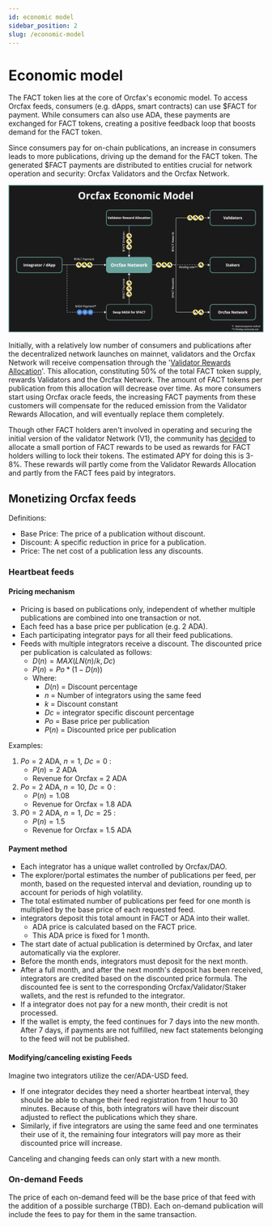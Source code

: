 ```yaml
---
id: economic model
sidebar_position: 2
slug: /economic-model
---
```


# Economic model

The FACT token lies at the core of Orcfax's economic model. To access Orcfax
feeds, consumers (e.g. dApps, smart contracts) can use $FACT for payment. While
consumers can also use ADA, these payments are exchanged for FACT tokens,
creating a positive feedback loop that boosts demand for the FACT token.

Since consumers pay for on-chain publications, an increase in consumers leads to
more publications, driving up the demand for the FACT token. The generated $FACT
payments are distributed to entities crucial for network operation and security:
Orcfax Validators and the Orcfax Network.

![Orcfax Economic Model](/img/2024-02--Orcfax-economic-model2.jpg)

Initially, with a relatively low number of consumers and publications after the
decentralized network launches on mainnet, validators and the Orcfax Network
will receive compensation through the
'[Validator Rewards Allocation][rewards-1]'. This allocation, constituting 50%
of the total FACT token supply, rewards Validators and the Orcfax Network. The
amount of FACT tokens per publication from this allocation will decrease over
time. As more consumers start using Orcfax oracle feeds, the increasing FACT
payments from these customers will compensate for the reduced emission from the
Validator Rewards Allocation, and will eventually replace them completely.

Though other FACT holders aren't involved in operating and securing the initial
version of the validator Network (V1), the community has [decided][vote-1] to
allocate a small portion of FACT rewards to be used as rewards for FACT holders
willing to lock their tokens. The estimated APY for doing this is 3-8%. These
rewards will partly come from the Validator Rewards Allocation and partly from
the FACT fees paid by integrators.

[rewards-1]: tokenomics#validator-rewards
[vote-1]: https://app.summonplatform.io/poll/640336f9-0047-4055-91cf-4238ad4d182f

## Monetizing Orcfax feeds

Definitions:

* Base Price: The price of a publication without discount.
* Discount: A specific reduction in price for a publication.
* Price: The net cost of a publication less any discounts.

### Heartbeat feeds

#### Pricing mechanism

* Pricing is based on publications only, independent of whether multiple
publications are combined into one transaction or not.
* Each feed has a base price per publication (e.g. 2 ADA).
* Each participating integrator pays for all their feed publications.
* Feeds with multiple integrators receive a discount. The discounted price per
publication is calculated as follows:
  * $D(n) = MAX(LN(n)/k, Dc)$
  * $P(n) = Po*(1-D(n))$
  * Where:
    * $D(n)$ = Discount percentage
    * $n$ = Number of integrators using the same feed
    * $k$ = Discount constant
    * $Dc$ = integrator specific discount percentage
    * $Po$ = Base price per publication
    * $P(n)$ = Discounted price per publication

Examples:

1. $Po=2$ ADA, $n=1$, $Dc=0%$ :
    * $P(n)=2$ ADA
    * Revenue for Orcfax = 2 ADA
2. $Po=2$ ADA, $n=10$, $Dc=0%$ :
    * $P(n)=1.08$
    * Revenue for Orcfax = 1.8 ADA
3. $P0=2$ ADA, $n=1$, $Dc=25%$ :
    * $P(n)=1.5$
    * Revenue for Orcfax = 1.5 ADA

#### Payment method

* Each integrator has a unique wallet controlled by Orcfax/DAO.
* The explorer/portal estimates the number of publications per feed, per month,
based on the requested interval and deviation, rounding up to account for
periods of high volatility.
* The total estimated number of publications per feed for one month is
multiplied by the base price of each requested feed.
* integrators deposit this total amount in FACT or ADA into their wallet.
  * ADA price is calculated based on the FACT price.
  * This ADA price is fixed for 1 month.
* The start date of actual publication is determined by Orcfax, and later
automatically via the explorer.
* Before the month ends, integrators must deposit for the next month.
* After a full month, and after the next month's deposit has been received,
integrators are credited based on the discounted price formula. The discounted
fee is sent to the corresponding Orcfax/Validator/Staker wallets, and the rest
is refunded to the integrator.
* If a integrator does not pay for a new month, their credit is not processed.
* If the wallet is empty, the feed continues for 7 days into the new month.
After 7 days, if payments are not fulfilled, new fact statements belonging to
the feed will not be published.

#### Modifying/canceling existing Feeds

Imagine two integrators utilize the cer/ADA-USD feed.

* If one integrator decides they need a shorter heartbeat interval, they should
be able to change their feed registration from 1 hour to 30 minutes. Because of
this, both integrators will have their discount adjusted to reflect the
publications which they share.
* Similarly, if five integrators are using the same feed and one terminates
their use of it, the remaining four integrators will pay more as their
discounted price will increase.

Canceling and changing feeds can only start with a new month.

### On-demand Feeds

The price of each on-demand feed will be the base price of that feed with the
addition of a possible surcharge (TBD). Each on-demand publication will include
the fees to pay for them in the same transaction.
